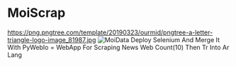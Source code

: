 # MoiScrap

https://png.pngtree.com/template/20190323/ourmid/pngtree-a-letter-triangle-logo-image_81987.jpg
![MoiData]([Dragster.jpg](https://png.pngtree.com/template/20190323/ourmid/pngtree-a-letter-triangle-logo-image_81987.jpg))
Deploy Selenium And Merge It With PyWebIo = WebApp For Scraping News Web  Count(10)  Then Tr Into Ar Lang
